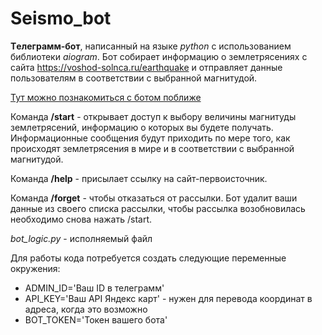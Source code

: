 # Seismo_bot 

**Tелеграмм-бот**, написанный на языке _python_ с использованием библиотеки _aiogram_. Бот собирает информацию о землетрясениях с сайта https://voshod-solnca.ru/earthquake и отправляет данные пользователям в соответствии с выбранной магнитудой.

[Тут можно познакомиться с ботом поближе](https://t.me/SeismoInfoBot)

Команда **/start** - открывает доступ к выбору величины магнитуды землетрясений, информацию о которых вы будете получать. Информационные сообщения будут приходить по мере того, как происходят землетрясения в мире и в соответствии с выбранной магнитудой.

Команда **/help** - присылает ссылку на сайт-первоисточник.

Команда **/forget** - чтобы отказаться от рассылки. Бот удалит ваши данные из своего списка рассылки, чтобы рассылка возобновилась необходимо снова нажать /start.





_bot_logic.py_ - исполняемый файл

Для работы кода потребуется создать следующие переменные окружения:

- ADMIN_ID='Ваш ID в телеграмм'
- API_KEY='Ваш API Яндекс карт' - нужен для перевода координат в адреса, когда это возможно
- BOT_TOKEN='Токен вашего бота'
